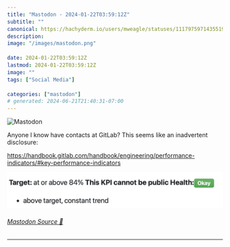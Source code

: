 ```yaml
---
title: "Mastodon - 2024-01-22T03:59:12Z"
subtitle: ""
canonical: https://hachyderm.io/users/mweagle/statuses/111797597143551916
description:
image: "/images/mastodon.png"

date: 2024-01-22T03:59:12Z
lastmod: 2024-01-22T03:59:12Z
image: ""
tags: ["Social Media"]

categories: ["mastodon"]
# generated: 2024-06-21T21:40:31-07:00
---
```

![Mastodon](/images/mastodon.png)

<p>Anyone I know have contacts at GitLab? This seems like an inadvertent disclosure:</p><p><a href="https://handbook.gitlab.com/handbook/engineering/performance-indicators/#key-performance-indicators" target="_blank" rel="nofollow noopener noreferrer" translate="no"><span class="invisible">https://</span><span class="ellipsis">handbook.gitlab.com/handbook/e</span><span class="invisible">ngineering/performance-indicators/#key-performance-indicators</span></a></p>

![Engineering retention metric that includes “This KPI cannot be public” in bold text](9248d272a2516af2.png)

###### [Mastodon Source 🐘](https://hachyderm.io/@mweagle/111797597143551916)

___
